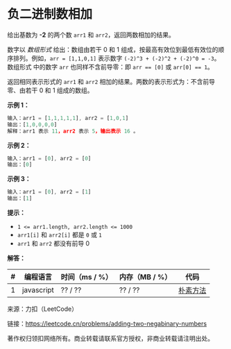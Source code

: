 # 负二进制数相加

给出基数为 **-2** 的两个数 `arr1` 和 `arr2`，返回两数相加的结果。

数字以 *数组形式* 给出：数组由若干 0 和 1 组成，按最高有效位到最低有效位的顺序排列。例如，`arr = [1,1,0,1]` 表示数字 `(-2)^3 + (-2)^2 + (-2)^0 = -3`。数组形式 中的数字 `arr` 也同样不含前导零：即 `arr == [0]` 或 `arr[0] == 1`。

返回相同表示形式的 `arr1` 和 `arr2` 相加的结果。两数的表示形式为：不含前导零、由若干 0 和 1 组成的数组。

**示例 1：**

``` javascript
输入：arr1 = [1,1,1,1,1], arr2 = [1,0,1]
输出：[1,0,0,0,0]
解释：arr1 表示 11，arr2 表示 5，输出表示 16 。
```

**示例 2：**

``` javascript
输入：arr1 = [0], arr2 = [0]
输出：[0]
```

**示例 3：**

``` javascript
输入：arr1 = [0], arr2 = [1]
输出：[1]
```

**提示：**

- `1 <= arr1.length, arr2.length <= 1000`
- `arr1[i]` 和 `arr2[i]` 都是 `0` 或 `1`
- `arr1` 和 `arr2` 都没有前导 0

**解答：**

**#**|**编程语言**|**时间（ms / %）**|**内存（MB / %）**|**代码**
--|--|--|--|--
1|javascript|?? / ??|?? / ??|[朴素方法](./javascript/ac_v1.js)

来源：力扣（LeetCode）

链接：https://leetcode.cn/problems/adding-two-negabinary-numbers

著作权归领扣网络所有。商业转载请联系官方授权，非商业转载请注明出处。
